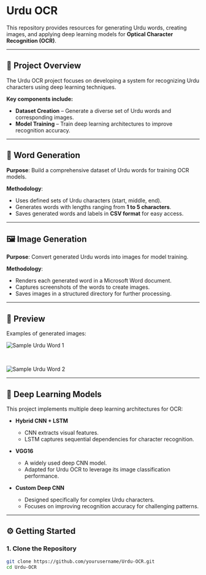 # Urdu OCR  

This repository provides resources for generating Urdu words, creating images, and applying deep learning models for **Optical Character Recognition (OCR)**.  

---

## 📌 Project Overview  

The Urdu OCR project focuses on developing a system for recognizing Urdu characters using deep learning techniques.  

**Key components include:**  
- **Dataset Creation** – Generate a diverse set of Urdu words and corresponding images.  
- **Model Training** – Train deep learning architectures to improve recognition accuracy.  

---

## 📝 Word Generation  

**Purpose**: Build a comprehensive dataset of Urdu words for training OCR models.  

**Methodology**:  
- Uses defined sets of Urdu characters (start, middle, end).  
- Generates words with lengths ranging from **1 to 5 characters**.  
- Saves generated words and labels in **CSV format** for easy access.  

---

## 🖼️ Image Generation  

**Purpose**: Convert generated Urdu words into images for model training.  

**Methodology**:  
- Renders each generated word in a Microsoft Word document.  
- Captures screenshots of the words to create images.  
- Saves images in a structured directory for further processing.  

---

## 👀 Preview  

Examples of generated images:  

![Sample Urdu Word 1](https://github.com/user-attachments/assets/bf89e89a-8e0e-4f04-801f-bd73114fb2b4)  

<br>  

![Sample Urdu Word 2](https://github.com/user-attachments/assets/c30e191f-a0b2-4e63-8b92-385a0f91c487)  

---

## 🤖 Deep Learning Models  

This project implements multiple deep learning architectures for OCR:  

- **Hybrid CNN + LSTM**  
  - CNN extracts visual features.  
  - LSTM captures sequential dependencies for character recognition.  

- **VGG16**  
  - A widely used deep CNN model.  
  - Adapted for Urdu OCR to leverage its image classification performance.  

- **Custom Deep CNN**  
  - Designed specifically for complex Urdu characters.  
  - Focuses on improving recognition accuracy for challenging patterns.  

---

## ⚙️ Getting Started  

### 1. Clone the Repository  
```bash
git clone https://github.com/yourusername/Urdu-OCR.git
cd Urdu-OCR

